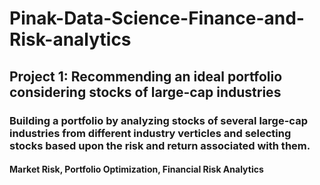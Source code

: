 # Pinak-Data-Science-Finance-and-Risk-analytics

## Project 1: Recommending an ideal portfolio considering stocks of large-cap industries

### Building a portfolio by analyzing stocks of several large-cap industries from different industry verticles and selecting stocks based upon the risk and return associated with them.

#### Market Risk, Portfolio Optimization, Financial Risk Analytics
